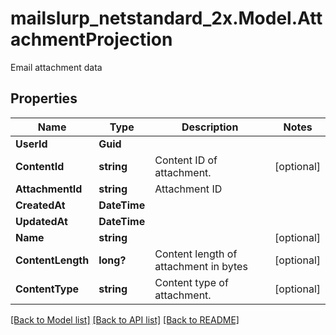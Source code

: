 # mailslurp_netstandard_2x.Model.AttachmentProjection
Email attachment data

## Properties

Name | Type | Description | Notes
------------ | ------------- | ------------- | -------------
**UserId** | **Guid** |  | 
**ContentId** | **string** | Content ID of attachment. | [optional] 
**AttachmentId** | **string** | Attachment ID | 
**CreatedAt** | **DateTime** |  | 
**UpdatedAt** | **DateTime** |  | 
**Name** | **string** |  | [optional] 
**ContentLength** | **long?** | Content length of attachment in bytes | [optional] 
**ContentType** | **string** | Content type of attachment. | [optional] 

[[Back to Model list]](../README#documentation-for-models) [[Back to API list]](../README#documentation-for-api-endpoints) [[Back to README]](../README)

